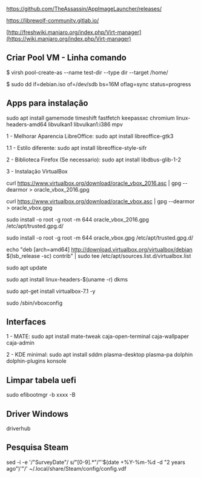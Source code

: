 https://github.com/TheAssassin/AppImageLauncher/releases/

https://librewolf-community.gitlab.io/

[http://freshwiki.manjaro.org/index.php/Virt-manager](https://wiki.manjaro.org/index.php/Virt-manager)


## Criar Pool VM - Linha comando
$ virsh pool-create-as --name test-dir --type dir --target /home/

$ sudo dd if=debian.iso of=/dev/sdb bs=16M oflag=sync status=progress

## Apps para instalação 
sudo apt install gamemode timeshift fastfetch keepassxc chromium linux-headers-amd64 libvulkan1 libvulkan1:i386 mpv

1 - Melhorar Aparencia LibreOffice: sudo apt install libreoffice-gtk3  

  1.1 - Estilo diferente: sudo apt install libreoffice-style-sifr

2 - Biblioteca Firefox (Se necessario): sudo apt install libdbus-glib-1-2

3 - Instalação VirtualBox

curl https://www.virtualbox.org/download/oracle_vbox_2016.asc | gpg --dearmor > oracle_vbox_2016.gpg

curl https://www.virtualbox.org/download/oracle_vbox.asc | gpg --dearmor > oracle_vbox.gpg

sudo install -o root -g root -m 644 oracle_vbox_2016.gpg /etc/apt/trusted.gpg.d/

sudo install -o root -g root -m 644 oracle_vbox.gpg /etc/apt/trusted.gpg.d/

echo "deb [arch=amd64] http://download.virtualbox.org/virtualbox/debian $(lsb_release -sc) contrib" | sudo tee /etc/apt/sources.list.d/virtualbox.list

sudo apt update

sudo apt install linux-headers-$(uname -r) dkms

sudo apt-get install virtualbox-7.1 -y

sudo /sbin/vboxconfig

## Interfaces
1 - MATE: sudo apt install mate-tweak caja-open-terminal caja-wallpaper caja-admin

2 - KDE minimal: sudo apt install sddm plasma-desktop plasma-pa dolphin dolphin-plugins konsole


## Limpar tabela uefi
sudo efibootmgr -b xxxx -B

## Driver Windows
driverhub

## Pesquisa Steam
sed -i -e '/\"SurveyDate\"/ s/"[0-9].*"/"'$(date +%Y-%m-%d -d "2 years ago")'"/' ~/.local/share/Steam/config/config.vdf
